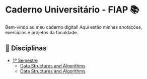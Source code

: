# Caderno Universitário - FIAP 📚  

Bem-vindo ao meu caderno digital! Aqui estão minhas anotações, exercícios e projetos da faculdade.  

## 📖 Disciplinas  
- [1º Semestre](Semestre-1)  
  - [Data Structures and Algorithms](Semestre-1/Data-Structures-and-Algorithms) 
   - [Data Structures and Algorithms](Semestre-1/Data-Structures-and-Algorithms) 
